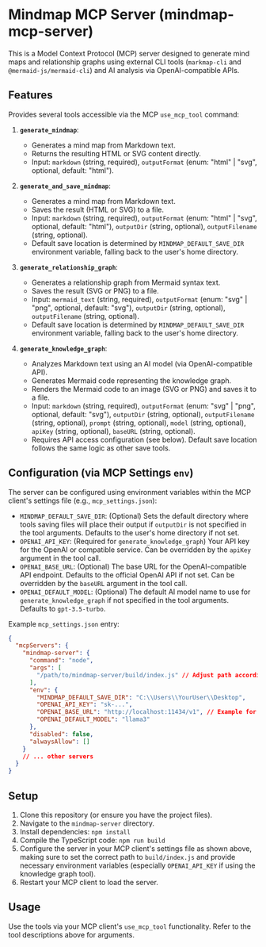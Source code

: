 # Mindmap MCP Server (mindmap-mcp-server)

This is a Model Context Protocol (MCP) server designed to generate mind maps and relationship graphs using external CLI tools (`markmap-cli` and `@mermaid-js/mermaid-cli`) and AI analysis via OpenAI-compatible APIs.

## Features

Provides several tools accessible via the MCP `use_mcp_tool` command:

1.  **`generate_mindmap`**:
    *   Generates a mind map from Markdown text.
    *   Returns the resulting HTML or SVG content directly.
    *   Input: `markdown` (string, required), `outputFormat` (enum: "html" | "svg", optional, default: "html").

2.  **`generate_and_save_mindmap`**:
    *   Generates a mind map from Markdown text.
    *   Saves the result (HTML or SVG) to a file.
    *   Input: `markdown` (string, required), `outputFormat` (enum: "html" | "svg", optional, default: "html"), `outputDir` (string, optional), `outputFilename` (string, optional).
    *   Default save location is determined by `MINDMAP_DEFAULT_SAVE_DIR` environment variable, falling back to the user's home directory.

3.  **`generate_relationship_graph`**:
    *   Generates a relationship graph from Mermaid syntax text.
    *   Saves the result (SVG or PNG) to a file.
    *   Input: `mermaid_text` (string, required), `outputFormat` (enum: "svg" | "png", optional, default: "svg"), `outputDir` (string, optional), `outputFilename` (string, optional).
    *   Default save location is determined by `MINDMAP_DEFAULT_SAVE_DIR` environment variable, falling back to the user's home directory.

4.  **`generate_knowledge_graph`**:
    *   Analyzes Markdown text using an AI model (via OpenAI-compatible API).
    *   Generates Mermaid code representing the knowledge graph.
    *   Renders the Mermaid code to an image (SVG or PNG) and saves it to a file.
    *   Input: `markdown` (string, required), `outputFormat` (enum: "svg" | "png", optional, default: "svg"), `outputDir` (string, optional), `outputFilename` (string, optional), `prompt` (string, optional), `model` (string, optional), `apiKey` (string, optional), `baseURL` (string, optional).
    *   Requires API access configuration (see below). Default save location follows the same logic as other save tools.

## Configuration (via MCP Settings `env`)

The server can be configured using environment variables within the MCP client's settings file (e.g., `mcp_settings.json`):

*   `MINDMAP_DEFAULT_SAVE_DIR`: (Optional) Sets the default directory where tools saving files will place their output if `outputDir` is not specified in the tool arguments. Defaults to the user's home directory if not set.
*   `OPENAI_API_KEY`: (Required for `generate_knowledge_graph`) Your API key for the OpenAI or compatible service. Can be overridden by the `apiKey` argument in the tool call.
*   `OPENAI_BASE_URL`: (Optional) The base URL for the OpenAI-compatible API endpoint. Defaults to the official OpenAI API if not set. Can be overridden by the `baseURL` argument in the tool call.
*   `OPENAI_DEFAULT_MODEL`: (Optional) The default AI model name to use for `generate_knowledge_graph` if not specified in the tool arguments. Defaults to `gpt-3.5-turbo`.

Example `mcp_settings.json` entry:

```json
{
  "mcpServers": {
    "mindmap-server": {
      "command": "node",
      "args": [
        "/path/to/mindmap-server/build/index.js" // Adjust path accordingly
      ],
      "env": {
        "MINDMAP_DEFAULT_SAVE_DIR": "C:\\Users\\YourUser\\Desktop",
        "OPENAI_API_KEY": "sk-...",
        "OPENAI_BASE_URL": "http://localhost:11434/v1", // Example for local Ollama
        "OPENAI_DEFAULT_MODEL": "llama3"
      },
      "disabled": false,
      "alwaysAllow": []
    }
    // ... other servers
  }
}
```

## Setup

1.  Clone this repository (or ensure you have the project files).
2.  Navigate to the `mindmap-server` directory.
3.  Install dependencies: `npm install`
4.  Compile the TypeScript code: `npm run build`
5.  Configure the server in your MCP client's settings file as shown above, making sure to set the correct path to `build/index.js` and provide necessary environment variables (especially `OPENAI_API_KEY` if using the knowledge graph tool).
6.  Restart your MCP client to load the server.

## Usage

Use the tools via your MCP client's `use_mcp_tool` functionality. Refer to the tool descriptions above for arguments.